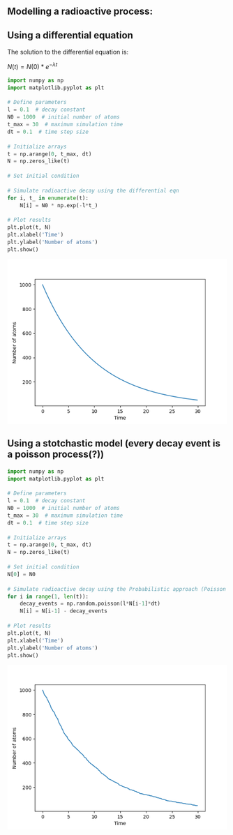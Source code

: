## Modelling a radioactive process:

## Using a differential equation

The solution to the differential equation is:

$N(t) = N(0) * e^{-\lambda t}$

```python
import numpy as np
import matplotlib.pyplot as plt

# Define parameters
l = 0.1  # decay constant
N0 = 1000  # initial number of atoms
t_max = 30  # maximum simulation time
dt = 0.1  # time step size

# Initialize arrays
t = np.arange(0, t_max, dt)
N = np.zeros_like(t)

# Set initial condition

# Simulate radioactive decay using the differential eqn
for i, t_ in enumerate(t):
    N[i] = N0 * np.exp(-l*t_)

# Plot results
plt.plot(t, N)
plt.xlabel('Time')
plt.ylabel('Number of atoms')
plt.show()

```
![Differential](https://github.com/scimad/alzh/blob/main/differential.png)

## Using a stotchastic model (every decay event is a poisson process(?))
```python
import numpy as np
import matplotlib.pyplot as plt

# Define parameters
l = 0.1  # decay constant
N0 = 1000  # initial number of atoms
t_max = 30  # maximum simulation time
dt = 0.1  # time step size

# Initialize arrays
t = np.arange(0, t_max, dt)
N = np.zeros_like(t)

# Set initial condition
N[0] = N0

# Simulate radioactive decay using the Probabilistic approach (Poisson distribution)
for i in range(1, len(t)):
    decay_events = np.random.poisson(l*N[i-1]*dt)
    N[i] = N[i-1] - decay_events

# Plot results
plt.plot(t, N)
plt.xlabel('Time')
plt.ylabel('Number of atoms')
plt.show()
```

![Stochastic](https://github.com/scimad/alzh/blob/main/stochastic.png)
